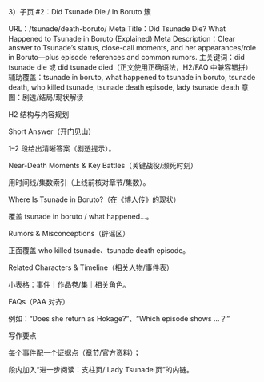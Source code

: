 3）子页 #2：Did Tsunade Die / In Boruto 簇

URL：/tsunade/death-boruto/
Meta Title：Did Tsunade Die? What Happened to Tsunade in Boruto (Explained)
Meta Description：Clear answer to Tsunade’s status, close-call moments, and her appearances/role in Boruto—plus episode references and common rumors.
主关键词：did tsunade die 或 did tsunade died（正文使用正确语法，H2/FAQ 中兼容错拼）
辅助覆盖：tsunade in boruto, what happened to tsunade in boruto, tsunade death, who killed tsunade, tsunade death episode, lady tsunade death
意图：剧透/结局/现状解读

H2 结构与内容规划

Short Answer（开门见山）

1–2 段给出清晰答案（剧透提示）。

Near-Death Moments & Key Battles（关键战役/濒死时刻）

用时间线/集数索引（上线前核对章节/集数）。

Where Is Tsunade in Boruto?（在《博人传》的现状）

覆盖 tsunade in boruto / what happened…。

Rumors & Misconceptions（辟谣区）

正面覆盖 who killed tsunade、tsunade death episode。

Related Characters & Timeline（相关人物/事件表）

小表格：事件｜作品卷/集｜相关角色。

FAQs（PAA 对齐）

例如：“Does she return as Hokage?”、“Which episode shows …？”

写作要点

每个事件配一个证据点（章节/官方资料）；

段内加入“进一步阅读：支柱页/ Lady Tsunade 页”的内链。